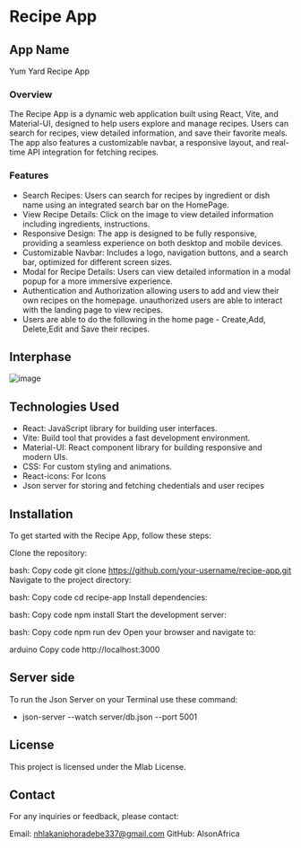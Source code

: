 # Recipe App
## App Name
Yum Yard Recipe App
### Overview
The Recipe App is a dynamic web application built using React, Vite, and Material-UI, designed to help users explore and manage recipes. Users can search for recipes, view detailed information, and save their favorite meals. The app also features a customizable navbar, a responsive layout, and real-time API integration for fetching recipes.

### Features
* Search Recipes: Users can search for recipes by ingredient or dish name using an integrated search bar on the HomePage.
* View Recipe Details: Click on the image to view detailed information including ingredients, instructions.
* Responsive Design: The app is designed to be fully responsive, providing a seamless experience on both desktop and mobile devices.
* Customizable Navbar: Includes a logo, navigation buttons, and a search bar, optimized for different screen sizes.
* Modal for Recipe Details: Users can view detailed information in a modal popup for a more immersive experience.
* Authentication and Authorization allowing users to add and view their own recipes on the homepage. unauthorized users are able to interact with the landing page to view recipes.
* Users are able to do the following in the home page - Create,Add, Delete,Edit and Save their recipes.

## Interphase
![image](https://github.com/user-attachments/assets/ebd099b7-3713-43bc-8bf6-b86e5d7be4ff)

  ## Technologies Used
* React: JavaScript library for building user interfaces.
* Vite: Build tool that provides a fast development environment.
* Material-UI: React component library for building responsive and modern UIs.
* CSS: For custom styling and animations.
* React-icons: For Icons
* Json server for storing and fetching chedentials and user recipes

## Installation
To get started with the Recipe App, follow these steps:

Clone the repository:

bash:
Copy code
git clone https://github.com/your-username/recipe-app.git
Navigate to the project directory:

bash:
Copy code
cd recipe-app
Install dependencies:

bash:
Copy code
npm install
Start the development server:

bash:
Copy code
npm run dev
Open your browser and navigate to:

arduino
Copy code
http://localhost:3000

## Server side 
To run the Json Server on your Terminal use these command:
- json-server --watch server/db.json --port 5001

## License
This project is licensed under the Mlab License.

## Contact
For any inquiries or feedback, please contact:

Email: nhlakaniphoradebe337@gmail.com
GitHub: AlsonAfrica



